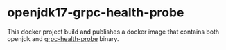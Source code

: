 # openjdk17-grpc-health-probe

This docker project build and publishes a docker image that contains both openjdk
and [grpc-health-probe](https://github.com/grpc-ecosystem/grpc-health-probe) binary.
